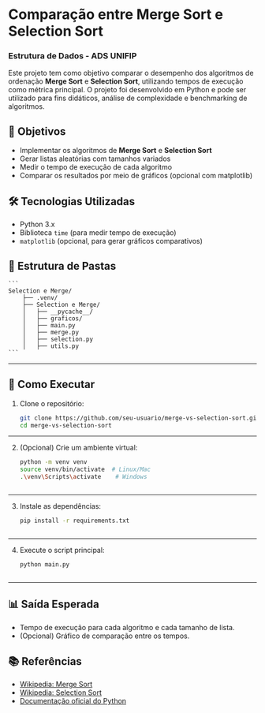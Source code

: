 # Comparação entre Merge Sort e Selection Sort
### Estrutura de Dados - ADS UNIFIP

Este projeto tem como objetivo comparar o desempenho dos algoritmos de ordenação **Merge Sort** e **Selection Sort**, utilizando tempos de execução como métrica principal. O projeto foi desenvolvido em Python e pode ser utilizado para fins didáticos, análise de complexidade e benchmarking de algoritmos.

## 📌 Objetivos

- Implementar os algoritmos de **Merge Sort** e **Selection Sort**
- Gerar listas aleatórias com tamanhos variados
- Medir o tempo de execução de cada algoritmo
- Comparar os resultados por meio de gráficos (opcional com matplotlib)

## 🛠 Tecnologias Utilizadas

- Python 3.x
- Biblioteca `time` (para medir tempo de execução)
- `matplotlib` (opcional, para gerar gráficos comparativos)



## 📁 Estrutura de Pastas
    ```
    Selection e Merge/
        ├── .venv/
        ├── Selection e Merge/
        │   ├── __pycache__/
        │   ├── graficos/
        │   ├── main.py
        │   ├── merge.py
        │   ├── selection.py
        │   ├── utils.py
    ```

---


## 🚀 Como Executar

1. Clone o repositório:
   ```bash
   git clone https://github.com/seu-usuario/merge-vs-selection-sort.git
   cd merge-vs-selection-sort


---

2. (Opcional) Crie um ambiente virtual:
   ```bash
   python -m venv venv
   source venv/bin/activate  # Linux/Mac
   .\venv\Scripts\activate    # Windows



---


3. Instale as dependências:
   ```bash
   pip install -r requirements.txt



---

4. Execute o script principal:
   ```bash
   python main.py



---


## 📊 Saída Esperada

- Tempo de execução para cada algoritmo e cada tamanho de lista.
- (Opcional) Gráfico de comparação entre os tempos.





## 📚 Referências

- [Wikipedia: Merge Sort](https://pt.wikipedia.org/wiki/Merge_sort)
- [Wikipedia: Selection Sort](https://pt.wikipedia.org/wiki/Selection_sort)
- [Documentação oficial do Python](https://docs.python.org/3/)
